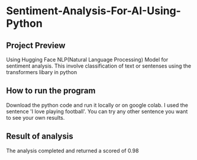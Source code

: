 # Sentiment-Analysis-For-AI-Using-Python

## Project Preview
Using Hugging Face NLP(Natural Language Processing) Model for sentiment analysis. This involve classification of text or sentenses using the transformers libary in python

## How to run the program
Download the python code and run it locally or on google colab.
I used the sentence 'I love playing football'. You can try any other sentence you want to see your own results.

## Result of analysis
The analysis completed and returned a scored of 0.98
